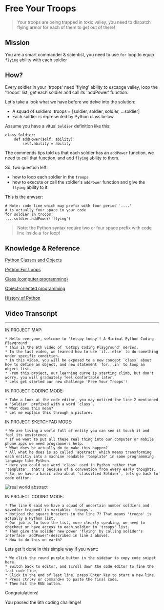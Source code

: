 # Free Your Troops

> Your troops are being trapped in toxic valley, you need to dispatch flying armor for each of them to get out of there!

## Mission

You are a smart commander & scientist, you need to use `for` loop to equip `flying` ability with each soldier

## How?

Every soldier in your 'troops' need 'flying' ability to escapge valley, loop the 'troops' list, get each soldier and call its 'addPower' function.

Let's take a look what we have before we delve into the solution:

- A squad of soldiers: troops = [soldier, soldier, soldier, ...soldier]
- Each soldier is represented by Python class below

Assume you have a vitual `Soldier` definition like this:

```
class Soldier:
    def addPower(self, ability):
        self.ability = ability
```

The commends tips told us that each soldier has an `addPower` function, we need to call that function, and add `flying` ability to them.

So, two question left:

- how to loop each soldier in the `troops`
- how to execute or call the soldier's `addPower` function and give the `flying` ability to it


This is the anwser:

```
# Note: code line which may prefix with four period '....' 
# is actually four space in your code
for soldier in troops:
....soldier.addPower('flying')
```

> Note: the Python syntax require two or four space prefix with code line inside a `for` loop!


## Knowledge & Reference

[Python Classes and Objects](https://www.w3schools.com/python/python_classes.asp)

[Python For Loops](https://www.w3schools.com/python/python_for_loops.asp)

[Class (computer programming)](https://en.wikipedia.org/wiki/Class_(computer_programming))

[Object-oriented programming](https://en.wikipedia.org/wiki/Object-oriented_programming)

[History of Python](https://en.wikipedia.org/wiki/History_of_Python)

## Video Transcript

----

IN PROJECT MAP:

```
* Hello everyone, welcome to 'letspy today'! A Minimal Python Coding Playground!
* This is the 6th video of 'Letspy Coding Playground' series.
* In the last video, we learned how to use `if...else` to do something under specific condition.
* In this video, you will be exposed to a new concept `class` about how to define an object, and new statement `for...in` to loop an object list.
* From this project, our learning curve is starting climb, but don't worry, you will graduately feel comfortable later.
* Lets get started our new challenge 'Free Your Troops'!
```

IN PROJECT CODING MODE:

```
* Take a look at the code editor, you may noticed the line 2 mentioned a 'Soldier' prefixed with a word `class`.
* What does this mean? 
* Let me explain this through a picture:
```

IN PROJECT SKETCHPAD MODE:

```
* We are living a world full of entity you can see it touch it and feel its exsistence.
* If we want to put all these real thing into our computer or mobile phone apps we need programmers help.
* What does he actually do to make this happen?
* All what he does is so called 'abstract' which means transforming each entitiy into a machine readable 'template' in some programmming language like Python.
* Here you could see word 'class' used in Python rather than 'template', that's because of a convention from every early thoughts.
* So, we have a basic idea about 'classified Soldier', lets go back to code editor.
```

![real world abstract](/assets/video/realworld_abstract.png)

IN PROJECT CODING MODE:

```
* The line 6 said we have a squad of uncertain number soldiers and saved(or trapped) in variable: 'troops'.
* Noticed the square brackets in the line 7? That means 'troops' is actually a Python list.
* Our job is to loop the list, more clearly speaking, we need to checkout or have access to each soldier in 'troops' list.
* Then give the solider new power 'flying' by calling solider's interface 'addPower'(described in line 3 above).
* How to do this on earth?
```

Lets get it done in this simple way if you want:

```
* We click the round purple button in the sidebar to copy code snipet here.
* Switch back to editor, and scroll down the code editor to fine the last code line,
* Click in the end of last line, press Enter key to start a new line.
* Press ctrl+v or command+v to paste the final code.
* Then hit the RUN button.
```

Congratulations! 

You passed the 6th coding challenge!